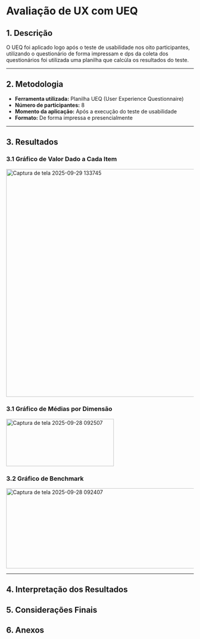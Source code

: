 # Avaliação de UX com UEQ

## 1. Descrição

O UEQ foi aplicado logo após o teste de usabilidade nos oito participantes, utilizando o questionário de forma impressam e dps da coleta dos questionários foi utilizada uma planilha que calcúla os resultados do teste.

---

## 2. Metodologia

- **Ferramenta utilizada:** Planilha UEQ (User Experience Questionnaire)
- **Número de participantes:** 8
- **Momento da aplicação:** Após a execução do teste de usabilidade
- **Formato:** De forma impressa e presencialmente

---

## 3. Resultados


### 3.1 Gráfico de Valor Dado a Cada Item

<img width="679" height="611" alt="Captura de tela 2025-09-29 133745" src="https://github.com/user-attachments/assets/ed991685-d28e-4285-a9e8-55b7ba762ba7" />




### 3.1 Gráfico de Médias por Dimensão  

<img width="289" height="127" alt="Captura de tela 2025-09-28 092507" src="https://github.com/user-attachments/assets/7616daa3-ad0e-4a35-859d-5c95fa8499b9" />


### 3.2 Gráfico de Benchmark

<img width="693" height="215" alt="Captura de tela 2025-09-28 092407" src="https://github.com/user-attachments/assets/5f84a4ea-f9b0-4778-8506-8e74c9491b3b" />


---

## 4. Interpretação dos Resultados


## 5. Considerações Finais

## 6. Anexos
